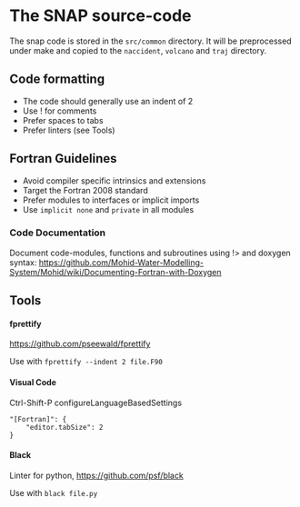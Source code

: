 # The SNAP source-code

The snap code is stored in the `src/common` directory. It will be preprocessed under make and copied to the `naccident`, `volcano`
and `traj` directory.

## Code formatting

* The code should generally use an indent of 2
* Use ! for comments
* Prefer spaces to tabs
* Prefer linters (see Tools)

## Fortran Guidelines

* Avoid compiler specific intrinsics and extensions
* Target the Fortran 2008 standard
* Prefer modules to interfaces or implicit imports
* Use `implicit none` and `private` in all modules

### Code Documentation

Document code-modules, functions and subroutines using !> and doxygen syntax:
https://github.com/Mohid-Water-Modelling-System/Mohid/wiki/Documenting-Fortran-with-Doxygen

## Tools

#### fprettify

https://github.com/pseewald/fprettify

Use with ```fprettify --indent 2 file.F90```

#### Visual Code

Ctrl-Shift-P  configureLanguageBasedSettings

    "[Fortran]": {
        "editor.tabSize": 2
    }

#### Black

Linter for python, https://github.com/psf/black

Use with ```black file.py```
